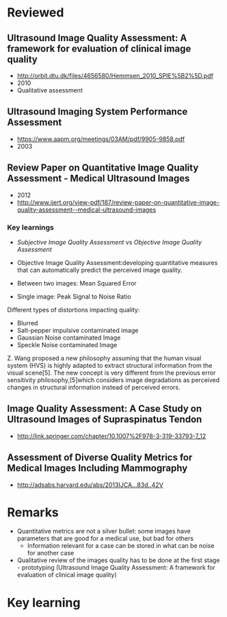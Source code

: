 # Reviewed

## Ultrasound Image Quality Assessment: A framework for evaluation of clinical image quality

* http://orbit.dtu.dk/files/4656580/Hemmsen_2010_SPIE%5B2%5D.pdf
* 2010
* Qualitative assessment

## Ultrasound Imaging System Performance Assessment

* https://www.aapm.org/meetings/03AM/pdf/9905-9858.pdf
* 2003

## Review Paper on Quantitative Image Quality Assessment - Medical Ultrasound Images

* 2012
* http://www.ijert.org/view-pdf/187/review-paper-on-quantitative-image-quality-assessment--medical-ultrasound-images

### Key learnings

* _Subjective Image Quality Assessment_ vs _Objective Image Quality Assessment_
* Objective Image Quality Assessment:developing quantitative measures that can automatically predict the perceived image quality.

* Between two images: Mean Squared Error
* Single image: Peak Signal to Noise Ratio

Different types of distortions impacting quality:

* Blurred
* Salt-pepper impulsive contaminated image
* Gaussian Noise contaminated Image
* Speckle Noise contaminated Image

Z. Wang proposed a new philosophy assuming that the
human visual system (HVS) is highly adapted to extract
structural information from the visual scene[5]. The new
concept is very different from the previous error sensitivity
philosophy,[5]which considers image degradations as
perceived changes in structural information instead of
perceived errors.


## Image Quality Assessment: A Case Study on Ultrasound Images of Supraspinatus Tendon

* http://link.springer.com/chapter/10.1007%2F978-3-319-33793-7_12

## Assessment of Diverse Quality Metrics for Medical Images Including Mammography

* http://adsabs.harvard.edu/abs/2013IJCA...83d..42V


# Remarks

* Quantitative metrics are not a silver bullet: some images have parameters that are good for a medical use, but bad for others
     * Information relevant for a case can be stored in what can be noise for another case
* Qualitative review of the images quality has to be done at the first stage - prototyping (Ultrasound Image Quality Assessment: A framework for evaluation of clinical image quality)

# Key learning
